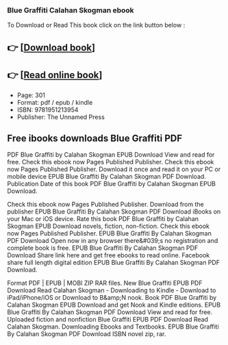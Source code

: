### Blue Graffiti Calahan Skogman ebook

To Download or Read This book click on the link button below :

## 👉  [**[Download book](http://ebooksharez.info/download.php?group=book&from=github.com&id=717143&lnk=1064 "Download book")**]

## 👉  [**[Read online book](http://ebooksharez.info/download.php?group=book&from=github.com&id=717143&lnk=1064 "Read online book")**]


* Page: 301
* Format: pdf / epub / kindle
* ISBN: 9781951213954
* Publisher: The Unnamed Press



## Free ibooks downloads Blue Graffiti PDF


PDF Blue Graffiti by Calahan Skogman EPUB Download View and read for free. Check this ebook now Pages Published Publisher. Check this ebook now Pages Published Publisher. Download it once and read it on your PC or mobile device EPUB Blue Graffiti By Calahan Skogman PDF Download. Publication Date of this book PDF Blue Graffiti by Calahan Skogman EPUB Download.

Check this ebook now Pages Published Publisher. Download from the publisher EPUB Blue Graffiti By Calahan Skogman PDF Download iBooks on your Mac or iOS device. Rate this book PDF Blue Graffiti by Calahan Skogman EPUB Download novels, fiction, non-fiction. Check this ebook now Pages Published Publisher. EPUB Blue Graffiti By Calahan Skogman PDF Download Open now in any browser there&amp;#039;s no registration and complete book is free. EPUB Blue Graffiti By Calahan Skogman PDF Download Share link here and get free ebooks to read online. Facebook share full length digital edition EPUB Blue Graffiti By Calahan Skogman PDF Download.

Format PDF | EPUB | MOBI ZIP RAR files. New Blue Graffiti EPUB PDF Download Read Calahan Skogman - Downloading to Kindle - Download to iPad/iPhone/iOS or Download to B&amp;amp;N nook. Book PDF Blue Graffiti by Calahan Skogman EPUB Download and get Nook and Kindle editions. EPUB Blue Graffiti By Calahan Skogman PDF Download View and read for free. Uploaded fiction and nonfiction Blue Graffiti EPUB PDF Download Read Calahan Skogman. Downloading Ebooks and Textbooks. EPUB Blue Graffiti By Calahan Skogman PDF Download ISBN novel zip, rar.





